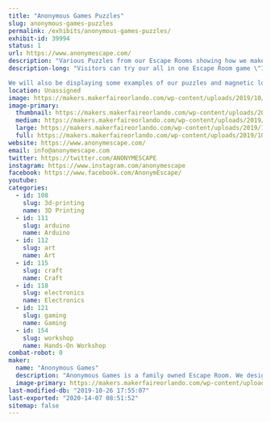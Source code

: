 ```yaml
---
title: "Anonymous Games Puzzles"
slug: anonymous-games-puzzles
permalink: /exhibits/anonymous-games-puzzles/
exhibit-id: 39994
status: 1
url: https://www.anonymescape.com/
description: "Various Puzzles from our Escape Rooms showing how we make our Escape Rooms"
description-long: "Visitors can try our all in one Escape Room game \"Internal Threat\". It's a portable puzzle box that takes about 15-20 minutes to play. You have to decipher codes and use your brains to find the double agent. 

We will also be displaying some examples of our puzzles and magnetic locks to explain how our Escape Rooms function."
location: Unassigned
image: https://makers.makerfaireorlando.com/wp-content/uploads/2019/10/DSC_0814-768x1024.jpg
image-primary:
  thumbnail: https://makers.makerfaireorlando.com/wp-content/uploads/2019/10/DSC_0814-150x150.jpg
  medium: https://makers.makerfaireorlando.com/wp-content/uploads/2019/10/DSC_0814-225x300.jpg
  large: https://makers.makerfaireorlando.com/wp-content/uploads/2019/10/DSC_0814-768x1024.jpg
  full: https://makers.makerfaireorlando.com/wp-content/uploads/2019/10/DSC_0814.jpg
website: https://www.anonymescape.com/
email: info@anonymescape.com
twitter: https://twitter.com/ANONYMESCAPE
instagram: https://www.instagram.com/anonymescape
facebook: https://www.facebook.com/AnonymEscape/
youtube: 
categories:
  - id: 108
    slug: 3d-printing
    name: 3D Printing
  - id: 111
    slug: arduino
    name: Arduino
  - id: 112
    slug: art
    name: Art
  - id: 115
    slug: craft
    name: Craft
  - id: 118
    slug: electronics
    name: Electronics
  - id: 121
    slug: gaming
    name: Gaming
  - id: 154
    slug: workshop
    name: Hands-On Workshop
combat-robot: 0
maker:
  name: "Anonymous Games"
  description: "Anonymous Games is a family owned Escape Room. We design and build all of our puzzles in house using Maker friendly tools, such as raspberry pi, Arduino, 3D printers."
  image-primary: https://makers.makerfaireorlando.com/wp-content/uploads/2019/10/PATCH-LOGO-BLACK-1024x1024.jpg
last-modified-db: "2019-10-26 17:55:07"
last-exported: "2020-14-07 08:51:52"
sitemap: false
---
```

